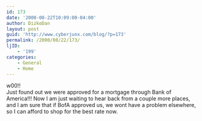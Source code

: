 ```yaml
---
id: 173
date: '2000-08-22T10:09:00-04:00'
author: DizkoDan
layout: post
guid: 'http://www.cyberjunx.com/blog/?p=173'
permalink: /2000/08/22/173/
ljID:
    - '199'
categories:
    - General
    - Home
---
```


w00!!  
Just found out we were approved for a mortgage through Bank of America!!! Now I am just waiting to hear back from a couple more places, and I am sure that if BofA approved us, we wont have a problem elsewhere, so I can afford to shop for the best rate now.